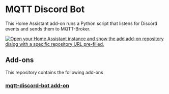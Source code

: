 # MQTT Discord Bot

This Home Assistant add-on runs a Python script that listens for Discord events and sends them to MQTT-Broker.


[![Open your Home Assistant instance and show the add add-on repository dialog with a specific repository URL pre-filled.](https://my.home-assistant.io/badges/supervisor_add_addon_repository.svg)](https://my.home-assistant.io/redirect/supervisor_add_addon_repository/?repository_url=https%3A%2F%2Fgithub.com%2FZackEndboss%2FHA_discord2mqtt)


## Add-ons

This repository contains the following add-ons

### [mqtt-discord-bot add-on](./mqtt-discord-bot)